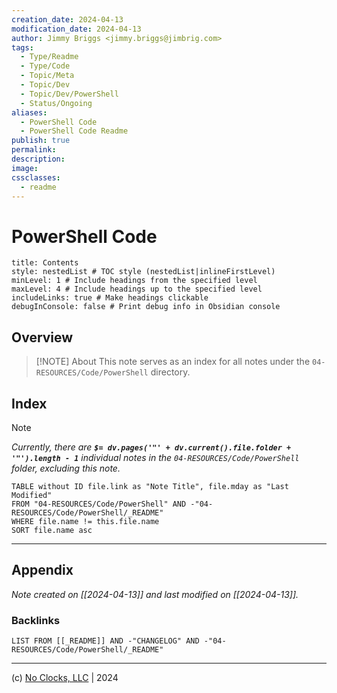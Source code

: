 ```yaml
---
creation_date: 2024-04-13
modification_date: 2024-04-13
author: Jimmy Briggs <jimmy.briggs@jimbrig.com>
tags:
  - Type/Readme
  - Type/Code
  - Topic/Meta
  - Topic/Dev
  - Topic/Dev/PowerShell
  - Status/Ongoing
aliases:
  - PowerShell Code
  - PowerShell Code Readme
publish: true
permalink:
description:
image:
cssclasses:
  - readme
---
```



# PowerShell Code

```table-of-contents
title: Contents 
style: nestedList # TOC style (nestedList|inlineFirstLevel)
minLevel: 1 # Include headings from the specified level
maxLevel: 4 # Include headings up to the specified level
includeLinks: true # Make headings clickable
debugInConsole: false # Print debug info in Obsidian console
```

## Overview

> [!NOTE] About
> This note serves as an index for all notes under the `04-RESOURCES/Code/PowerShell` directory.

## Index

> [!NOTE]
> *Currently, there are **`$= dv.pages('"' + dv.current().file.folder + '"').length - 1`**  individual notes in the `04-RESOURCES/Code/PowerShell` folder, excluding this note.*

```dataview
TABLE without ID file.link as "Note Title", file.mday as "Last Modified"
FROM "04-RESOURCES/Code/PowerShell" AND -"04-RESOURCES/Code/PowerShell/_README"
WHERE file.name != this.file.name
SORT file.name asc
```

***

## Appendix

*Note created on [[2024-04-13]] and last modified on [[2024-04-13]].*

### Backlinks

```dataview
LIST FROM [[_README]] AND -"CHANGELOG" AND -"04-RESOURCES/Code/PowerShell/_README"
```

***

(c) [No Clocks, LLC](https://github.com/noclocks) | 2024